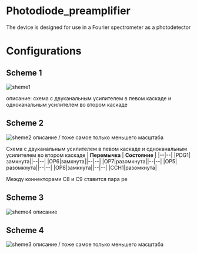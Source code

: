 # Photodiode_preamplifier
 The device is designed for use in a Fourier spectrometer as a photodetector 
 
 Configurations
===
## Scheme 1
![sheme1](https://user-images.githubusercontent.com/54314123/137486351-342c5949-5df9-40b1-803d-53740eb993e8.png)

описание:
схема с двуканальным усилителем в певом каскаде и одноканальным усилителем во втором каскаде



## Scheme 2
![sheme2](https://user-images.githubusercontent.com/54314123/137486723-82f00660-7d07-4562-9d12-3ca68af0f063.png)
описание / тоже самое только меньшего масштаба

Схема с двуканальным усилителем в певом каскаде и одноканальным усилителем во втором каскаде
| **Перемычка** | **Состояние** |
|--|--|
|PDG1|замкнута||--|--|
|OP6|замкнута||--|--|
|OP7|разомкнута||--|--|
|OP5|разомкнута||--|--|
|OP8|замкнута||--|--|
|CCH1|разомкнута|

Между коннекторами C8 и С9 ставится пара ре

## Scheme 3
![sheme4](https://user-images.githubusercontent.com/54314123/137486937-59981861-f0ca-434a-a35b-a22b8c82c4e4.png)
описание

## Scheme 4

![sheme3](https://user-images.githubusercontent.com/54314123/137486867-261485b9-a7e2-4f39-91f7-37b946179ed3.png)
описание / тоже самое только меньшего масштаба
<!--stackedit_data:
eyJoaXN0b3J5IjpbMTkzODQ2OTM5MCwtMTA5NzQ4NDUzNF19
-->